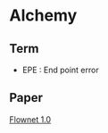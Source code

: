 # Alchemy

## Term
* EPE : End point error


## Paper
[Flownet 1.0](https://lmb.informatik.uni-freiburg.de/Publications/2015/DFIB15/flownet.pdf)
